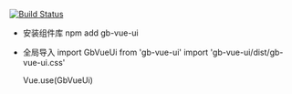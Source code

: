 <!--
 * @Descripttion:
 * @version:
 * @Author: LCQ
 * @Date: 2020-11-15 12:38:31
 * @LastEditors: LCQ
 * @LastEditTime: 2021-06-18 13:42:16
-->

[![Build Status](https://travis-ci.com/SoleShouYeRen/ceshi.svg?branch=master)](https://travis-ci.com/SoleShouYeRen/ceshi)

- 安装组件库
  npm add gb-vue-ui

- 全局导入
  import GbVueUi from 'gb-vue-ui'
  import 'gb-vue-ui/dist/gb-vue-ui.css'

  Vue.use(GbVueUi)
